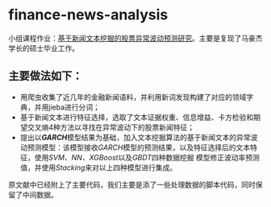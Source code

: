 # finance-news-analysis
小组课程作业：[基于新闻文本挖掘的股票异常波动预测研究](http://d.wanfangdata.com.cn/thesis/D01911806)。主要是复现了马豪杰学长的硕士毕业工作。
## 主要做法如下：
- 用爬虫收集了近几年的金融新闻语料，并利用新词发现构建了对应的领域字典，并用jieba进行分词；
- 基于新闻文本进行特征选择，选取了文本证据权重、信息增益、卡方检验和期望交叉熵4种方法以寻找在异常波动下的股票新闻特征；
- 提出以***GARCH***模型结果为基础，加入文本挖掘算法的基于新闻文本的异常波动预测模型：该模型接收*GARCH*模型的预测结果，以及特征选择后的文本特征，使用*SVM、NN、XGBoost*以及*GBDT*四种数据挖掘
模型修正波动率预测值，并使用*Stacking*来对以上四种模型进行集成。

原文献中已经附上了主要代码，我们主要是添了一些处理数据的脚本代码，同时保留了中间数据。
